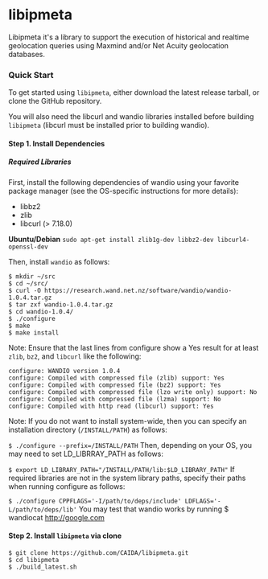 # libipmeta

Libipmeta it's a library to support the execution of historical and realtime geolocation queries using Maxmind and/or Net Acuity geolocation databases.

### Quick Start
To get started using `libipmeta`, either download the latest release tarball, or clone the GitHub repository.

You will also need the libcurl and wandio libraries installed before building `libipmeta` (libcurl must be installed prior to building wandio).

#### Step 1. Install Dependencies

##### Required Libraries
First, install the following dependencies of wandio using your favorite package manager (see the OS-specific instructions for more details):

 * libbz2
 * zlib
 * libcurl (> 7.18.0)

**Ubuntu/Debian**
`sudo apt-get install zlib1g-dev libbz2-dev libcurl4-openssl-dev`

Then, install `wandio` as follows:
```
$ mkdir ~/src
$ cd ~/src/
$ curl -O https://research.wand.net.nz/software/wandio/wandio-1.0.4.tar.gz
$ tar zxf wandio-1.0.4.tar.gz
$ cd wandio-1.0.4/
$ ./configure
$ make
$ make install
```
Note: Ensure that the last lines from configure show a Yes result for at least `zlib`, `bz2`, and `libcurl` like the following:

```
configure: WANDIO version 1.0.4
configure: Compiled with compressed file (zlib) support: Yes
configure: Compiled with compressed file (bz2) support: Yes
configure: Compiled with compressed file (lzo write only) support: No
configure: Compiled with compressed file (lzma) support: No
configure: Compiled with http read (libcurl) support: Yes
```
Note: If you do not want to install system-wide, then you can specify an installation directory (`/INSTALL/PATH`) as follows:

`$ ./configure --prefix=/INSTALL/PATH`
Then, depending on your OS, you may need to set LD_LIBRRAY_PATH as follows:

`$ export LD_LIBRARY_PATH="/INSTALL/PATH/lib:$LD_LIBRARY_PATH"`
If required libraries are not in the system library paths, specify their paths when running configure as follows:

`$ ./configure CPPFLAGS='-I/path/to/deps/include' LDFLAGS='-L/path/to/deps/lib'`
You may test that wandio works by running  $ wandiocat http://google.com

#### Step 2. Install `libipmeta` via clone

```
$ git clone https://github.com/CAIDA/libipmeta.git
$ cd libipmeta
$ ./build_latest.sh
```
